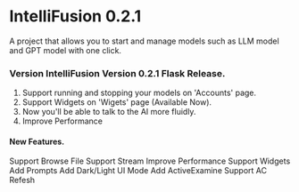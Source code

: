 

# IntelliFusion 0.2.1
A project that allows you to start and manage models such as LLM model and GPT model with one click.

### Version IntelliFusion Version 0.2.1 Flask Release.
1. Support running and stopping your models on 'Accounts' page.
2. Support Widgets on 'Wigets' page (Available Now).
3. Now you'll be able to talk to the AI more fluidly.
4. Improve Performance


#### New Features.
Support Browse File
Support Stream
Improve Performance
Support Widgets
Add Prompts
Add Dark/Light UI Mode
Add ActiveExamine
Support AC Refesh

